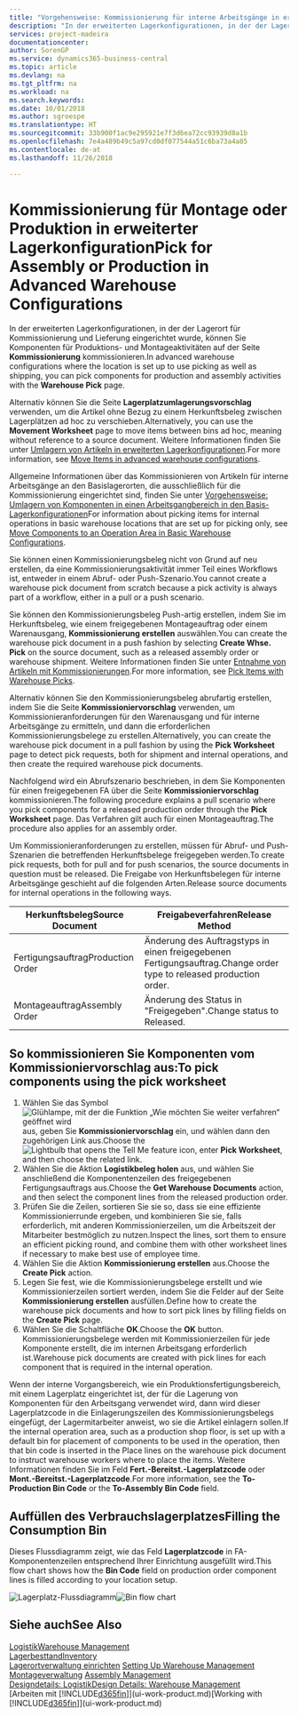 ```yaml
---
title: "Vorgehensweise: Kommissionierung für interne Arbeitsgänge in erweiterter Lagerkonfigurationen | Microsoft Docs"
description: "In der erweiterten Lagerkonfigurationen, in der der Lagerort für Kommissionierung und Lieferung eingerichtet wurde, können Sie Komponenten für Produktions- und Montageaktivitäten auf der Seite **Kommissionierung** kommissionieren."
services: project-madeira
documentationcenter: 
author: SorenGP
ms.service: dynamics365-business-central
ms.topic: article
ms.devlang: na
ms.tgt_pltfrm: na
ms.workload: na
ms.search.keywords: 
ms.date: 10/01/2018
ms.author: sgroespe
ms.translationtype: HT
ms.sourcegitcommit: 33b900f1ac9e295921e7f3d6ea72cc93939d8a1b
ms.openlocfilehash: 7e4a489b49c5a97cd0df077544a51c6ba73a4a85
ms.contentlocale: de-at
ms.lasthandoff: 11/26/2018

---
```

# <a name="pick-for-assembly-or-production-in-advanced-warehouse-configurations"></a><span data-ttu-id="f761b-103">Kommissionierung für Montage oder Produktion in erweiterter Lagerkonfiguration</span><span class="sxs-lookup"><span data-stu-id="f761b-103">Pick for Assembly or Production in Advanced Warehouse Configurations</span></span>
<span data-ttu-id="f761b-104">In der erweiterten Lagerkonfigurationen, in der der Lagerort für Kommissionierung und Lieferung eingerichtet wurde, können Sie Komponenten für Produktions- und Montageaktivitäten auf der Seite **Kommissionierung** kommissionieren.</span><span class="sxs-lookup"><span data-stu-id="f761b-104">In advanced warehouse configurations where the location is set up to use picking as well as shipping, you can pick components for production and assembly activities with the **Warehouse Pick** page.</span></span>  

<span data-ttu-id="f761b-105">Alternativ können Sie die Seite **Lagerplatzumlagerungsvorschlag** verwenden, um die Artikel ohne Bezug zu einem Herkunftsbeleg zwischen Lagerplätzen ad hoc zu verschieben.</span><span class="sxs-lookup"><span data-stu-id="f761b-105">Alternatively, you can use the **Movement Worksheet** page to move items between bins ad hoc, meaning without reference to a source document.</span></span> <span data-ttu-id="f761b-106">Weitere Informationen finden Sie unter [Umlagern von Artikeln in erweiterten Lagerkonfigurationen](warehouse-how-to-move-items-in-advanced-warehousing.md).</span><span class="sxs-lookup"><span data-stu-id="f761b-106">For more information, see [Move Items in advanced warehouse configurations](warehouse-how-to-move-items-in-advanced-warehousing.md).</span></span>  

<span data-ttu-id="f761b-107">Allgemeine Informationen über das Kommissionieren von Artikeln für interne Arbeitsgänge an den Basislagerorten, die ausschließlich für die Kommissionierung eingerichtet sind, finden Sie unter [Vorgehensweise: Umlagern von Komponenten in einen Arbeitsgangbereich in den Basis-Lagerkonfigurationen](warehouse-how-to-move-components-to-an-operation-area-in-basic-warehousing.md)</span><span class="sxs-lookup"><span data-stu-id="f761b-107">For information about picking items for internal operations in basic warehouse locations that are set up for picking only, see [Move Components to an Operation Area in Basic Warehouse Configurations](warehouse-how-to-move-components-to-an-operation-area-in-basic-warehousing.md).</span></span>  

<span data-ttu-id="f761b-108">Sie können einen Kommissionierungsbeleg nicht von Grund auf neu erstellen, da eine Kommissionierungsaktivität immer Teil eines Workflows ist, entweder in einem Abruf- oder Push-Szenario.</span><span class="sxs-lookup"><span data-stu-id="f761b-108">You cannot create a warehouse pick document from scratch because a pick activity is always part of a workflow, either in a pull or a push scenario.</span></span>  

<span data-ttu-id="f761b-109">Sie können den Kommissionierungsbeleg Push-artig erstellen, indem Sie im Herkunftsbeleg, wie einem freigegebenen Montageauftrag oder einem Warenausgang, **Kommissionierung erstellen** auswählen.</span><span class="sxs-lookup"><span data-stu-id="f761b-109">You can create the warehouse pick document in a push fashion by selecting **Create Whse. Pick** on the source document, such as a released assembly order or warehouse shipment.</span></span> <span data-ttu-id="f761b-110">Weitere Informationen finden Sie unter [Entnahme von Artikeln mit Kommissionierungen](warehouse-how-to-pick-items-for-warehouse-shipment.md).</span><span class="sxs-lookup"><span data-stu-id="f761b-110">For more information, see [Pick Items with Warehouse Picks](warehouse-how-to-pick-items-for-warehouse-shipment.md).</span></span>  

<span data-ttu-id="f761b-111">Alternativ können Sie den Kommissionierungsbeleg abrufartig erstellen, indem Sie die Seite **Kommissioniervorschlag** verwenden, um Kommissionieranforderungen für den Warenausgang und für interne Arbeitsgänge zu ermitteln, und dann die erforderlichen Kommissionierungsbelege zu erstellen.</span><span class="sxs-lookup"><span data-stu-id="f761b-111">Alternatively, you can create the warehouse pick document in a pull fashion by using the **Pick Worksheet** page to detect pick requests, both for shipment and internal operations, and then create the required warehouse pick documents.</span></span>  

<span data-ttu-id="f761b-112">Nachfolgend wird ein Abrufszenario beschrieben, in dem Sie Komponenten für einen freigegebenen FA über die Seite **Kommissioniervorschlag** kommissionieren.</span><span class="sxs-lookup"><span data-stu-id="f761b-112">The following procedure explains a pull scenario where you pick components for a released production order through the **Pick Worksheet** page.</span></span> <span data-ttu-id="f761b-113">Das Verfahren gilt auch für einen Montageauftrag.</span><span class="sxs-lookup"><span data-stu-id="f761b-113">The procedure also applies for an assembly order.</span></span>  

<span data-ttu-id="f761b-114">Um Kommissionieranforderungen zu erstellen, müssen für Abruf- und Push-Szenarien die betreffenden Herkunftsbelege freigegeben werden.</span><span class="sxs-lookup"><span data-stu-id="f761b-114">To create pick requests, both for pull and for push scenarios, the source documents in question must be released.</span></span> <span data-ttu-id="f761b-115">Die Freigabe von Herkunftsbelegen für interne Arbeitsgänge geschieht auf die folgenden Arten.</span><span class="sxs-lookup"><span data-stu-id="f761b-115">Release source documents for internal operations in the following ways.</span></span>  

|<span data-ttu-id="f761b-116">Herkunftsbeleg</span><span class="sxs-lookup"><span data-stu-id="f761b-116">Source Document</span></span>|<span data-ttu-id="f761b-117">Freigabeverfahren</span><span class="sxs-lookup"><span data-stu-id="f761b-117">Release Method</span></span>|  
|---------------------|--------------------|  
|<span data-ttu-id="f761b-118">Fertigungsauftrag</span><span class="sxs-lookup"><span data-stu-id="f761b-118">Production Order</span></span>|<span data-ttu-id="f761b-119">Änderung des Auftragstyps in einen freigegebenen Fertigungsauftrag.</span><span class="sxs-lookup"><span data-stu-id="f761b-119">Change order type to released production order.</span></span>|  
|<span data-ttu-id="f761b-120">Montageauftrag</span><span class="sxs-lookup"><span data-stu-id="f761b-120">Assembly Order</span></span>|<span data-ttu-id="f761b-121">Änderung des Status in "Freigegeben".</span><span class="sxs-lookup"><span data-stu-id="f761b-121">Change status to Released.</span></span>|  

## <a name="to-pick-components-using-the-pick-worksheet"></a><span data-ttu-id="f761b-122">So kommissionieren Sie Komponenten vom Kommissioniervorschlag aus:</span><span class="sxs-lookup"><span data-stu-id="f761b-122">To pick components using the pick worksheet</span></span>  
1.  <span data-ttu-id="f761b-123">Wählen Sie das Symbol ![Glühlampe, mit der die Funktion „Wie möchten Sie weiter verfahren“ geöffnet wird](media/ui-search/search_small.png "Wie möchten Sie weiter verfahren?") aus, geben Sie **Kommissioniervorschlag** ein, und wählen dann den zugehörigen Link aus.</span><span class="sxs-lookup"><span data-stu-id="f761b-123">Choose the ![Lightbulb that opens the Tell Me feature](media/ui-search/search_small.png "Tell me what you want to do") icon, enter **Pick Worksheet**, and then choose the related link.</span></span>  
2.  <span data-ttu-id="f761b-124">Wählen Sie die Aktion **Logistikbeleg holen** aus, und wählen Sie anschließend die Komponentenzeilen des freigegebenen Fertigungsauftrags aus.</span><span class="sxs-lookup"><span data-stu-id="f761b-124">Choose the **Get Warehouse Documents** action, and then select the component lines from the released production order.</span></span>  
3.  <span data-ttu-id="f761b-125">Prüfen Sie die Zeilen, sortieren Sie sie so, dass sie eine effiziente Kommissionierrunde ergeben, und kombinieren Sie sie, falls erforderlich, mit anderen Kommissionierzeilen, um die Arbeitszeit der Mitarbeiter bestmöglich zu nutzen.</span><span class="sxs-lookup"><span data-stu-id="f761b-125">Inspect the lines, sort them to ensure an efficient picking round, and combine them with other worksheet lines if necessary to make best use of employee time.</span></span>  
4.  <span data-ttu-id="f761b-126">Wählen Sie die Aktion **Kommissionierung erstellen** aus.</span><span class="sxs-lookup"><span data-stu-id="f761b-126">Choose the **Create Pick** action.</span></span>  
5.  <span data-ttu-id="f761b-127">Legen Sie fest, wie die Kommissionierungsbelege erstellt und wie Kommissionierzeilen sortiert werden, indem Sie die Felder auf der Seite **Kommissionierung erstellen** ausfüllen.</span><span class="sxs-lookup"><span data-stu-id="f761b-127">Define how to create the warehouse pick documents and how to sort pick lines by filling fields on the **Create Pick** page.</span></span>  
6.  <span data-ttu-id="f761b-128">Wählen Sie die Schaltfläche **OK**.</span><span class="sxs-lookup"><span data-stu-id="f761b-128">Choose the **OK** button.</span></span> <span data-ttu-id="f761b-129">Kommissionierungsbelege werden mit Kommissionierzeilen für jede Komponente erstellt, die im internen Arbeitsgang erforderlich ist.</span><span class="sxs-lookup"><span data-stu-id="f761b-129">Warehouse pick documents are created with pick lines for each component that is required in the internal operation.</span></span>  

<span data-ttu-id="f761b-130">Wenn der interne Vorgangsbereich, wie ein Produktionsfertigungsbereich, mit einem Lagerplatz eingerichtet ist, der für die Lagerung von Komponenten für den Arbeitsgang verwendet wird, dann wird dieser Lagerplatzcode in die Einlagerungszeilen des Kommissionierungsbelegs eingefügt, der Lagermitarbeiter anweist, wo sie die Artikel einlagern sollen.</span><span class="sxs-lookup"><span data-stu-id="f761b-130">If the internal operation area, such as a production shop floor, is set up with a default bin for placement of components to be used in the operation, then that bin code is inserted in the Place lines on the warehouse pick document to instruct warehouse workers where to place the items.</span></span> <span data-ttu-id="f761b-131">Weitere Informationen finden Sie im Feld **Fert.-Bereitst.-Lagerplatzcode** oder **Mont.-Bereitst.-Lagerplatzcode**.</span><span class="sxs-lookup"><span data-stu-id="f761b-131">For more information, see the **To-Production Bin Code** or the **To-Assembly Bin Code** field.</span></span>

## <a name="filling-the-consumption-bin"></a><span data-ttu-id="f761b-132">Auffüllen des Verbrauchslagerplatzes</span><span class="sxs-lookup"><span data-stu-id="f761b-132">Filling the Consumption Bin</span></span>
<span data-ttu-id="f761b-133">Dieses Flussdiagramm zeigt, wie das Feld **Lagerplatzcode** in FA-Komponentenzeilen entsprechend Ihrer Einrichtung ausgefüllt wird.</span><span class="sxs-lookup"><span data-stu-id="f761b-133">This flow chart shows how the **Bin Code** field on production order component lines is filled according to your location setup.</span></span>

<span data-ttu-id="f761b-134">![Lagerplatz-Flussdiagramm](media/binflow.png "Lagerfluss")</span><span class="sxs-lookup"><span data-stu-id="f761b-134">![Bin flow chart](media/binflow.png "BinFlow")</span></span>  

## <a name="see-also"></a><span data-ttu-id="f761b-135">Siehe auch</span><span class="sxs-lookup"><span data-stu-id="f761b-135">See Also</span></span>
[<span data-ttu-id="f761b-136">Logistik</span><span class="sxs-lookup"><span data-stu-id="f761b-136">Warehouse Management</span></span>](warehouse-manage-warehouse.md)  
[<span data-ttu-id="f761b-137">Lagerbesttand</span><span class="sxs-lookup"><span data-stu-id="f761b-137">Inventory</span></span>](inventory-manage-inventory.md)  
<span data-ttu-id="f761b-138">[Lagerortverwaltung einrichten](warehouse-setup-warehouse.md)   </span><span class="sxs-lookup"><span data-stu-id="f761b-138">[Setting Up Warehouse Management](warehouse-setup-warehouse.md)   </span></span>  
<span data-ttu-id="f761b-139">[Montageverwaltung](assembly-assemble-items.md)  </span><span class="sxs-lookup"><span data-stu-id="f761b-139">[Assembly Management](assembly-assemble-items.md)  </span></span>  
[<span data-ttu-id="f761b-140">Designdetails: Logistik</span><span class="sxs-lookup"><span data-stu-id="f761b-140">Design Details: Warehouse Management</span></span>](design-details-warehouse-management.md)  
<span data-ttu-id="f761b-141">[Arbeiten mit [!INCLUDE[d365fin](includes/d365fin_md.md)]](ui-work-product.md)</span><span class="sxs-lookup"><span data-stu-id="f761b-141">[Working with [!INCLUDE[d365fin](includes/d365fin_md.md)]](ui-work-product.md)</span></span>

